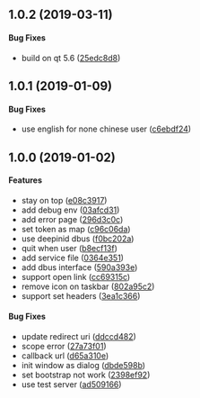 <a name="1.0.2"></a>
## 1.0.2 (2019-03-11)


#### Bug Fixes

*   build on qt 5.6 ([25edc8d8](25edc8d8))



<a name="1.0.1"></a>
## 1.0.1 (2019-01-09)


#### Bug Fixes

*   use english for none chinese user ([c6ebdf24](c6ebdf24))



<a name="1.0.0"></a>
## 1.0.0 (2019-01-02)


#### Features

*   stay on top ([e08c3917](e08c3917))
*   add debug env ([03afcd31](03afcd31))
*   add error page ([296d3c0c](296d3c0c))
*   set token as map ([c96c06da](c96c06da))
*   use deepinid dbus ([f0bc202a](f0bc202a))
*   quit when user ([b8ecf13f](b8ecf13f))
*   add service file ([0364e351](0364e351))
*   add dbus interface ([590a393e](590a393e))
*   support open link ([cc69315c](cc69315c))
*   remove icon on taskbar ([802a95c2](802a95c2))
*   support set headers ([3ea1c366](3ea1c366))

#### Bug Fixes

*   update redirect uri ([ddccd482](ddccd482))
*   scope error ([27a73f01](27a73f01))
*   callback url ([d65a310e](d65a310e))
*   init window as dialog ([dbde598b](dbde598b))
*   set bootstrap not work ([2398ef92](2398ef92))
*   use test server ([ad509166](ad509166))




